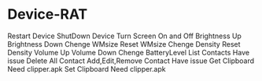 # Device-RAT

Restart Device
ShutDown Device
Turn Screen On and Off
Brightness Up
Brightness Down
Chenge WMsize
Reset WMsize
Chenge Density
Reset Density
Volume Up
Volume Down
Chenge BatteryLevel
List Contacts Have issue
Delete All Contact
Add,Edit,Remove Contact Have issue
Get Clipboard Need clipper.apk
Set Clipboard Need clipper.apk
